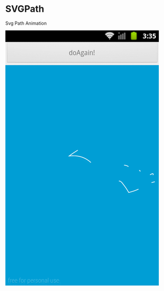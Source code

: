 SVGPath
=======

Svg Path Animation


![Example](https://github.com/hubert1002/SVGPath/blob/master/test.gif)
